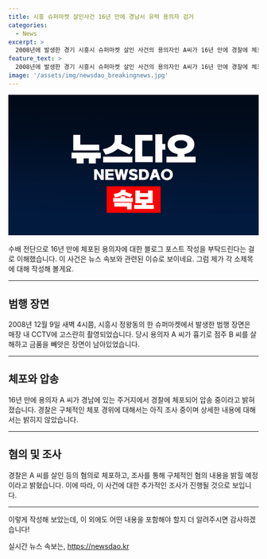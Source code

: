 ```yaml
---
title: 시흥 슈퍼마켓 살인사건 16년 만에 경남서 유력 용의자 검거
categories:
  - News
excerpt: >
  2008년에 발생한 경기 시흥시 슈퍼마켓 살인 사건의 용의자인 A씨가 16년 만에 경찰에 체포됐다. A씨는 살인 혐의로 경남에서 체포됐으며, CCTV 영상에 담겨진 범행으로 장기 미제 사건으로 남았다. 경찰은 구체적인 체포 경위에 대한 조사를 진행 중이며 A씨의 범행에 대한 자세한 내용은 조사를 통해 밝혀질 예정이라고 밝혔다. (출처: 미디어, 날짜)
feature_text: >
  2008년에 발생한 경기 시흥시 슈퍼마켓 살인 사건의 용의자인 A씨가 16년 만에 경찰에 체포됐다. A씨는 살인 혐의로 경남에서 체포됐으며, CCTV 영상에 담겨진 범행으로 장기 미제 사건으로 남았다. 경찰은 구체적인 체포 경위에 대한 조사를 진행 중이며 A씨의 범행에 대한 자세한 내용은 조사를 통해 밝혀질 예정이라고 밝혔다. (출처: 미디어, 날짜)
image: '/assets/img/newsdao_breakingnews.jpg'
---
```


<p><img src="/assets/img/newsdao_breakingnews.jpg" alt="pcversion 속보" /></p>

<p>수배 전단으로 16년 만에 체포된 용의자에 대한 블로그 포스트 작성을 부탁드린다는 걸로 이해했습니다. 이 사건은 뉴스 속보와 관련된 이슈로 보이네요. 그럼 제가 각 소제목에 대해 작성해 볼게요.</p>

<hr />

<h2 data-ke-size="size26">범행 장면</h2>

<p data-ke-size="size16">2008년 12월 9일 새벽 4시쯤, 시흥시 정왕동의 한 슈퍼마켓에서 발생한 범행 장면은 매장 내 CCTV에 고스란히 촬영되었습니다. 당시 용의자 A 씨가 흉기로 점주 B 씨를 살해하고 금품을 빼앗은 장면이 남아있었습니다.</p>

<hr />

<h2 data-ke-size="size26">체포와 압송</h2>

<p data-ke-size="size16">16년 만에 용의자 A 씨가 경남에 있는 주거지에서 경찰에 체포되어 압송 중이라고 밝혀졌습니다. 경찰은 구체적인 체포 경위에 대해서는 아직 조사 중이며 상세한 내용에 대해서는 밝히지 않았습니다.</p>

<hr />

<h2 data-ke-size="size26">혐의 및 조사</h2>

<p data-ke-size="size16">경찰은 A 씨를 살인 등의 혐의로 체포하고, 조사를 통해 구체적인 혐의 내용을 밝힐 예정이라고 밝혔습니다. 이에 따라, 이 사건에 대한 추가적인 조사가 진행될 것으로 보입니다.</p>

<hr />

<p>이렇게 작성해 보았는데, 이 외에도 어떤 내용을 포함해야 할지 더 알려주시면 감사하겠습니다!</p>
실시간 뉴스 속보는, <a href="https://newsdao.kr" rel="dofollow">https://newsdao.kr</a>


